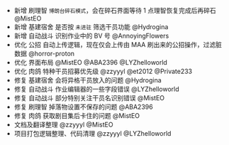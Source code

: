 - 新增 刷理智 `博朗台碎石模式`，会在碎石界面等待 1 点理智恢复完成后再碎石 @MistEO
- 新增 基建宿舍 是否按 `未进驻` 筛选干员功能 @Hydrogina
- 新增 自动战斗 识别作业中的 BV 号 @AnnoyingFlowers
- 优化 公招 自动上传逻辑，现在仅会上传由 MAA 刷出来的公招操作，过滤脏数据 @horror-proton
- 优化 界面布局 @MistEO @ABA2396 @LYZhelloworld
- 优化 肉鸽 特种干员招募优先级 @zzyyyl @et2012 @Private233
- 修复 基建宿舍 会将异格干员放入的问题 @Hydrogina
- 修复 自动战斗 作业编辑器的一些字段错误 @LYZhelloworld
- 修复 自动战斗 部分特别关注干员名识别错误 @MistEO
- 修复 刷理智 掉落物设置不保存的问题 @ABA2396
- 修复 肉鸽 获取剧目集后卡住的问题 @MistEO
- 文档及翻译整理 @zzyyyl @MistEO
- 项目打包逻辑整理、代码清理 @zzyyyl @LYZhelloworld
